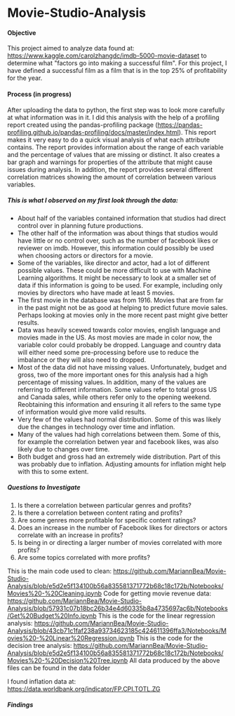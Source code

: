 # Movie-Studio-Analysis

#### Objective
This project aimed to analyze data found at: https://www.kaggle.com/carolzhangdc/imdb-5000-movie-dataset to determine what "factors go into making a successful film". For this project, I have defined a successful film as a film that is in the top 25% of profitability for the year.
#### Process (in progress)
After uploading the data to python, the first step was to look more carefully at what information was in it.  I did this analysis with the help of a profiling report created using the pandas-profiling package (https://pandas-profiling.github.io/pandas-profiling/docs/master/index.html). This report makes it very easy to do a quick visual analysis of what each attribute contains.  The report provides information about the range of each variable and the percentage of values that are missing or distinct.  It also creates a bar graph and warnings for properties of the attribute that might cause issues during analysis. In addition, the report provides several different correlation matrices showing the amount of correlation between various variables.

##### This is what I observed on my first look through the data:

* About half of the variables contained information that studios had direct control over in planning future productions. 
* The other half of the information was about things that studios would have little or no control over, such as the number of facebook likes or reviewer on imdb.  However, this information could possibly be used when choosing actors or directors for a movie.
* Some of the variables, like director and actor, had a lot of different possible values.  These could be more difficult to use with Machine Learning algorithms. It might be necessary to look at a smaller set of data if this information is going to be used.  For example, including only movies by directors who have made at least 5 movies. 
* The first movie in the database was from 1916.  Movies that are from far in the past might not be as good at helping to predict future movie sales.  Perhaps looking at movies only in the more recent past might give better results.
* Data was heavily scewed towards color movies, english language and movies made in the US. As most movies are made in color now, the variable color could probably be dropped. Language and country data will either need some pre-processing before use to reduce the imbalance or they will also need to dropped.
* Most of the data did not have missing values. Unfortunately, budget and gross, two of the more important ones for this analysis had a high percentage of missing values.  In addition, many of the values are referring to different information.  Some values refer to total gross US and Canada sales, while others refer only to the opening weekend. Reobtaining this information and ensuring it all refers to the same type of information would give more valid results.
* Very few of the values had normal distribution.  Some of this was likely due the changes in technology over time and inflation.
* Many of the values had high correlations between them. Some of this, for example the correlation betwen year and facebook likes, was also likely due to changes over time.
* Both budget and gross had an extremely wide distribution.  Part of this was probably due to inflation. Adjusting amounts for inflation might help with this to some extent.

##### Questions to Investigate

1. Is there a correlation between particular genres and profits?
2. Is there a correlation between content rating and profits?
3. Are some genres more profitable for specific content ratings?
4. Does an increase in the number of Facebook likes for directors or actors correlate with an increase in profits?
5. Is being in or directing a larger number of movies correlated with more profits?
6. Are some topics correlated with more profits?

This is the main code used to clean: https://github.com/MariannBea/Movie-Studio-Analysis/blob/e5d2e5f134100b56a835581371772b68c18c172b/Notebooks/Movies%20-%20Cleaning.ipynb
Code for getting movie revenue data: https://github.com/MariannBea/Movie-Studio-Analysis/blob/57931c07b18bc26b34e4d60335b8a4735697ac6b/Notebooks/Get%20Budget%20Info.ipynb
This is the code for the linear regression analysis: https://github.com/MariannBea/Movie-Studio-Analysis/blob/43cb71c1faf238a93734623185c424611396ffa3/Notebooks/Movies%20-%20Linear%20Regression.ipynb
This is the code for the decision tree analysis: https://github.com/MariannBea/Movie-Studio-Analysis/blob/e5d2e5f134100b56a835581371772b68c18c172b/Notebooks/Movies%20-%20Decision%20Tree.ipynb
All data produced by the above files can be found in the data folder

I found inflation data at: https://data.worldbank.org/indicator/FP.CPI.TOTL.ZG

##### Findings
